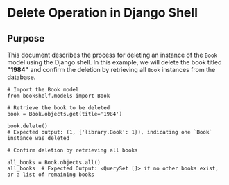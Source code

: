 # Delete Operation in Django Shell

## Purpose
This document describes the process for deleting an instance of the `Book` model using the Django shell. In this example, we will delete the book titled **"1984"** and confirm the deletion by retrieving all `Book` instances from the database.

```
# Import the Book model
from bookshelf.models import Book

# Retrieve the book to be deleted
book = Book.objects.get(title='1984')

book.delete()
# Expected output: (1, {'library.Book': 1}), indicating one `Book` instance was deleted

# Confirm deletion by retrieving all books

all_books = Book.objects.all()
all_books  # Expected Output: <QuerySet []> if no other books exist, or a list of remaining books
```